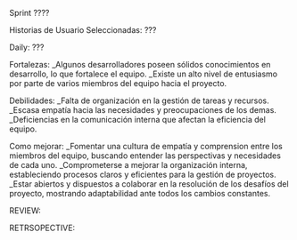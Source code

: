 Sprint  ????

Historias de Usuario Seleccionadas: ???

Daily: ???




Fortalezas:
_Algunos desarrolladores poseen sólidos conocimientos en desarrollo, lo que fortalece el equipo.
_Existe un alto nivel de entusiasmo por parte de varios miembros del equipo hacia el proyecto.

Debilidades:
_Falta de organización en la gestión de tareas y recursos.
_Escasa empatía hacia las necesidades y preocupaciones de los demas.
_Deficiencias en la comunicación interna que afectan la eficiencia del equipo.

Como mejorar:
_Fomentar una cultura de empatía y comprension entre los miembros del equipo, buscando entender las perspectivas y necesidades de cada uno.
_Comprometerse a mejorar la organización interna, estableciendo procesos claros y eficientes para la gestión de proyectos.
_Estar abiertos y dispuestos a colaborar en la resolución de los desafíos del proyecto, mostrando adaptabilidad ante todos los cambios constantes.


REVIEW:


RETRSOPECTIVE:

